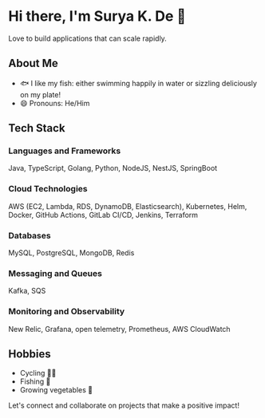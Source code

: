 # Hi there, I'm Surya K. De 👋

Love to build applications that can scale rapidly. 

## About Me

- 🐟 I like my fish: either swimming happily in water or sizzling deliciously on my plate!
- 😄 Pronouns: He/Him

## Tech Stack

### Languages and Frameworks
Java, TypeScript, Golang, Python, NodeJS, NestJS, SpringBoot

### Cloud Technologies
AWS (EC2, Lambda, RDS, DynamoDB, Elasticsearch), Kubernetes, Helm, Docker, GitHub Actions, GitLab CI/CD, Jenkins, Terraform

### Databases
MySQL, PostgreSQL, MongoDB, Redis

### Messaging and Queues
Kafka, SQS

### Monitoring and Observability
New Relic, Grafana, open telemetry, Prometheus, AWS CloudWatch

## Hobbies

- Cycling 🚴‍♂️
- Fishing 🎣
- Growing vegetables 🌱

Let's connect and collaborate on projects that make a positive impact!
